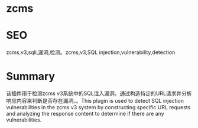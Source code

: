 # zcms
# SEO
zcms,v3,sqli,漏洞,检测。zcms,v3,SQL injection,vulnerability,detection
# Summary
该插件用于检测zcms v3系统中的SQL注入漏洞，通过构造特定的URL请求并分析响应内容来判断是否存在漏洞。。This plugin is used to detect SQL injection vulnerabilities in the zcms v3 system by constructing specific URL requests and analyzing the response content to determine if there are any vulnerabilities.
